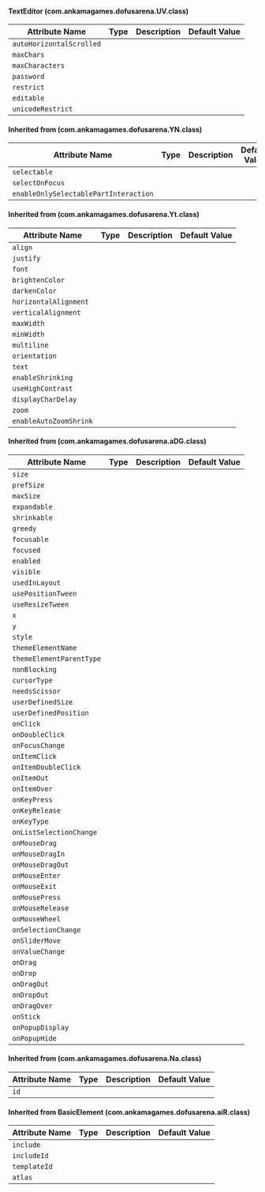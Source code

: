 #### TextEditor (com.ankamagames.dofusarena.UV.class)

| Attribute Name | Type | Description | Default Value |
|-----|----|---|---|
|``autoHorizontalScrolled``|        |        |
|``maxChars``|        |        |
|``maxCharacters``|        |        |
|``password``|        |        |
|``restrict``|        |        |
|``editable``|        |        |
|``unicodeRestrict``|        |        |
#### Inherited from  (com.ankamagames.dofusarena.YN.class)

| Attribute Name | Type | Description | Default Value |
|-----|----|---|---|
|``selectable``|        |        |
|``selectOnFocus``|        |        |
|``enableOnlySelectablePartInteraction``|        |        |
#### Inherited from  (com.ankamagames.dofusarena.Yt.class)

| Attribute Name | Type | Description | Default Value |
|-----|----|---|---|
|``align``|        |        |
|``justify``|        |        |
|``font``|        |        |
|``brightenColor``|        |        |
|``darkenColor``|        |        |
|``horizontalAlignment``|        |        |
|``verticalAlignment``|        |        |
|``maxWidth``|        |        |
|``minWidth``|        |        |
|``multiline``|        |        |
|``orientation``|        |        |
|``text``|        |        |
|``enableShrinking``|        |        |
|``useHighContrast``|        |        |
|``displayCharDelay``|        |        |
|``zoom``|        |        |
|``enableAutoZoomShrink``|        |        |
#### Inherited from  (com.ankamagames.dofusarena.aDG.class)

| Attribute Name | Type | Description | Default Value |
|-----|----|---|---|
|``size``|        |        |
|``prefSize``|        |        |
|``maxSize``|        |        |
|``expandable``|        |        |
|``shrinkable``|        |        |
|``greedy``|        |        |
|``focusable``|        |        |
|``focused``|        |        |
|``enabled``|        |        |
|``visible``|        |        |
|``usedInLayout``|        |        |
|``usePositionTween``|        |        |
|``useResizeTween``|        |        |
|``x``|        |        |
|``y``|        |        |
|``style``|        |        |
|``themeElementName``|        |        |
|``themeElementParentType``|        |        |
|``nonBlocking``|        |        |
|``cursorType``|        |        |
|``needsScissor``|        |        |
|``userDefinedSize``|        |        |
|``userDefinedPosition``|        |        |
|``onClick``|        |        |
|``onDoubleClick``|        |        |
|``onFocusChange``|        |        |
|``onItemClick``|        |        |
|``onItemDoubleClick``|        |        |
|``onItemOut``|        |        |
|``onItemOver``|        |        |
|``onKeyPress``|        |        |
|``onKeyRelease``|        |        |
|``onKeyType``|        |        |
|``onListSelectionChange``|        |        |
|``onMouseDrag``|        |        |
|``onMouseDragIn``|        |        |
|``onMouseDragOut``|        |        |
|``onMouseEnter``|        |        |
|``onMouseExit``|        |        |
|``onMousePress``|        |        |
|``onMouseRelease``|        |        |
|``onMouseWheel``|        |        |
|``onSelectionChange``|        |        |
|``onSliderMove``|        |        |
|``onValueChange``|        |        |
|``onDrag``|        |        |
|``onDrop``|        |        |
|``onDragOut``|        |        |
|``onDropOut``|        |        |
|``onDragOver``|        |        |
|``onStick``|        |        |
|``onPopupDisplay``|        |        |
|``onPopupHide``|        |        |
#### Inherited from  (com.ankamagames.dofusarena.Na.class)

| Attribute Name | Type | Description | Default Value |
|-----|----|---|---|
|``id``|        |        |
#### Inherited from BasicElement (com.ankamagames.dofusarena.aiR.class)

| Attribute Name | Type | Description | Default Value |
|-----|----|---|---|
|``include``|        |        |
|``includeId``|        |        |
|``templateId``|        |        |
|``atlas``|        |        |
